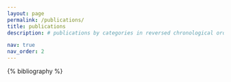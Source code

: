 ```yaml
---
layout: page
permalink: /publications/
title: publications
description: # publications by categories in reversed chronological order. generated by jekyll-scholar.

nav: true
nav_order: 2
---
```


<!-- _pages/publications.md -->
<div class="publications">

{% bibliography %}


</div>
